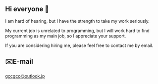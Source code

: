 ## Hi everyone 👋

I am hard of hearing, but I have the strength to take my work seriously.

My current job is unrelated to programming, but I will work hard to find programming as my main job, so I appreciate your support.

If you are considering hiring me, please feel free to contact me by email.

## ✉️E-mail

gccgcc@outlook.jp
